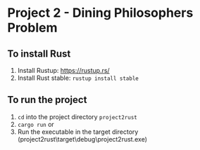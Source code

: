# Project 2 - Dining Philosophers Problem

## To install Rust

1. Install Rustup: <https://rustup.rs/>
2. Install Rust stable: `rustup install stable`

## To run the project

1. `cd` into the project directory `project2rust`
2. `cargo run`
or
3. Run the executable in the target directory (project2rust\target\debug\project2rust.exe)
